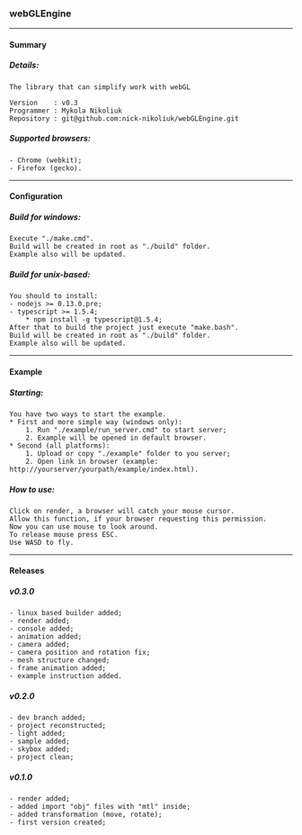 ### webGLEngine
----------------------
#### Summary
##### Details:
	The library that can simplify work with webGL

	Version    : v0.3
	Programmer : Mykola Nikoliuk
	Repository : git@github.com:nick-nikoliuk/webGLEngine.git
##### Supported browsers:
	- Chrome (webkit);
	- Firefox (gecko).
-----------------
#### Configuration
##### Build for windows:
	Execute "./make.cmd".
	Build will be created in root as "./build" folder.
	Example also will be updated.
##### Build for unix-based:
	You should to install:
	- nodejs >= 0.13.0.pre;
	- typescript >= 1.5.4;
		* npm install -g typescript@1.5.4;
	After that to build the project just execute "make.bash".
	Build will be created in root as "./build" folder.
	Example also will be updated.
------------
#### Example
##### Starting:
	You have two ways to start the example.
	* First and more simple way (windows only):
		1. Run "./example/run_server.cmd" to start server;
		2. Example will be opened in default browser.
	* Second (all platforms):
		1. Upload or copy "./example" folder to you server;
		2. Open link in browser (example: http://yourserver/yourpath/example/index.html).
##### How to use:
	Click on render, a browser will catch your mouse cursor.
	Allow this function, if your browser requesting this permission.
	Now you can use mouse to look around.
	To release mouse press ESC.
	Use WASD to fly.
------------
#### Releases
##### v0.3.0
	- linux based builder added;
	- render added;
	- console added;
	- animation added;
	- camera added;
	- camera position and rotation fix;
	- mesh structure changed;
	- frame animation added;
	- example instruction added.
##### v0.2.0
	- dev branch added;
	- project reconstructed;
	- light added;
	- sample added;
	- skybox added;
	- project clean;
##### v0.1.0
	- render added;
	- added import "obj" files with "mtl" inside;
	- added transformation (move, rotate);
	- first version created;
		